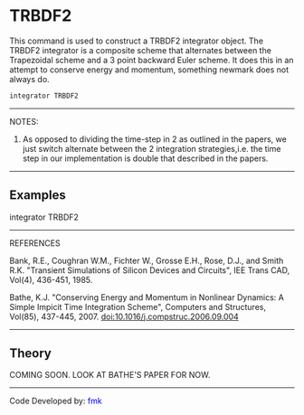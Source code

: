 # TRBDF2

<p>This command is used to construct a TRBDF2 integrator object. The
TRBDF2 integrator is a composite scheme that alternates between the
Trapezoidal scheme and a 3 point backward Euler scheme. It does this in
an attempt to conserve energy and momentum, something newmark does not
always do.</p>

```tcl
integrator TRBDF2
```
<hr />
<p>NOTES:</p>
<ol>
<li>As opposed to dividing the time-step in 2 as outlined in the papers,
we just switch alternate between the 2 integration strategies,i.e. the
time step in our implementation is double that described in the
papers.</li>
</ol>
<hr />

## Examples

<p>integrator TRBDF2</p>
<hr />
<p>REFERENCES</p>
<p>Bank, R.E., Coughran W.M., Fichter W., Grosse E.H., Rose, D.J., and
Smith R.K. "Transient Simulations of Silicon Devices and Circuits", IEE
Trans CAD, Vol(4), 436-451, 1985.</p>
<p>Bathe, K.J. "Conserving Energy and Momentum in Nonlinear Dynamics: A
Simple Impicit Time Integration Scheme", Computers and Structures,
Vol(85), 437-445, 2007. <a
href="doi:10.1016/j.compstruc.2006.09.004">doi:10.1016/j.compstruc.2006.09.004</a></p>
<hr />

## Theory

<p>COMING SOON. LOOK AT BATHE'S PAPER FOR NOW.</p>
<hr />
<p>Code Developed by: <span style="color:blue"> fmk
</span></p>
